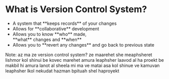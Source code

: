 # What is Version Control System? <!-- .element: style="font-size: 58px" --> 

* <div class="fragment fade-up">A system that **keeps records** of your changes</div>
* <div class="fragment fade-up">Allows for **collaborative** development</div>
* <div class="fragment fade-up">Allows you to know **who** made,<br/> **what** changes and **when**</div>
* <div class="fragment fade-up">Allows you to **revert any changes** and go back to previous state</div>

Note:
az ma ze version control system?
ze maarehet she meaphsheret lishmor kol shinui be kovec
marehet amura leaphsher laavod al ha proekt be makbil
hi amura lanot al sheela mi ma ve matai asa kol shinue 
ve kamuvan leaphsher lkol nekudat hazman bpituah shel haproyekt
